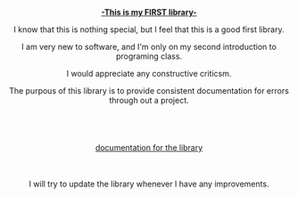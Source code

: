 <div align="center">
<strong><u>-This is my FIRST library-</u></strong>

I know that this is nothing special, but I feel that this is a good first library.

I am very new to software, and I'm only on my second introduction to programing class.

I would appreciate any constructive criticsm.

The purpous of this library is to provide consistent documentation for errors through out a project.
<br>
<br>
<br>
<br>
<br>
[documentation for the library](https://drbpatch5707.github.io/Error-Report-Library/)
<br>
<br>
<br>

  I will try to update the library whenever I have any improvements.
</div>
